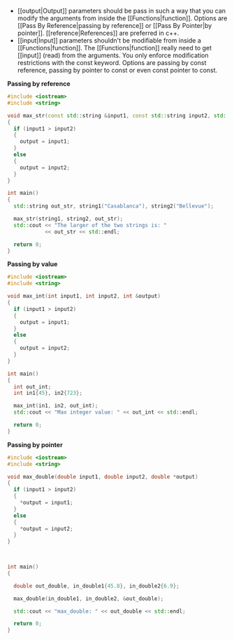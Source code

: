 - [[output|Output]] parameters should be pass in such a way that you can modify the arguments from inside the [[Functions|function]]. Options are [[Pass By Reference|passing by reference]] or [[Pass By Pointer|by pointer]]. [[reference|References]] are preferred in c++.
- [[input|Input]] parameters shouldn't be modifiable from inside a [[Functions|function]]. The [[Functions|function]] really need to get [[input]] (read) from the arguments. You only enforce modification restrictions with the const keyword. Options are passing by const reference, passing by pointer to const or even const pointer to const.

**Passing by reference**

``` c++
#include <iostream>
#include <string>

void max_str(const std::string &input1, const std::string input2, std::string &output)
{
  if (input1 > input2)
  {
    output = input1;
  }
  else
  {
    output = input2;
  }
}

int main()
{
  std::string out_str, string1("Casablanca"), string2("Bellevue");

  max_str(string1, string2, out_str);
  std::cout << "The larger of the two strings is: "
            << out_str << std::endl;

  return 0;
}
```

**Passing by value**

``` c++
#include <iostream>
#include <string>

void max_int(int input1, int input2, int &output)
{
  if (input1 > input2)
  {
    output = input1;
  }
  else
  {
    output = input2;
  }
}

int main()
{
  int out_int;
  int in1{45}, in2{723};

  max_int(in1, in2, out_int);
  std::cout << "Max integer value: " << out_int << std::endl;

  return 0;
}
```

**Passing by pointer**

``` c++
#include <iostream>
#include <string> 

void max_double(double input1, double input2, double *output)
{
  if (input1 > input2)
  {
    *output = input1;
  }
  else
  {
    *output = input2;
  }
}

  

int main()
{

  double out_double, in_double1{45.8}, in_double2{6.9};

  max_double(in_double1, in_double2, &out_double);

  std::cout << "max_double: " << out_double << std::endl;

  return 0;
}
```